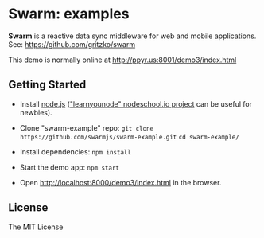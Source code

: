 # Swarm: examples

**Swarm** is a reactive data sync middleware for web and mobile applications.
See: https://github.com/gritzko/swarm

This demo is normally online at http://ppyr.us:8001/demo3/index.html

## Getting Started

  * Install [node.js](http://nodejs.org/)
    (["learnyounode" nodeschool.io project](https://github.com/rvagg/learnyounode]) can be useful for newbies).

  * Clone "swarm-example" repo:
    `git clone https://github.com/swarmjs/swarm-example.git`
    `cd swarm-example/`

  * Install dependencies:
    `npm install`

  * Start the demo app:
    `npm start`

  * Open [http://localhost:8000/demo3/index.html](http://localhost:8000/demo3/index.html) in the browser.

## License

The MIT License
